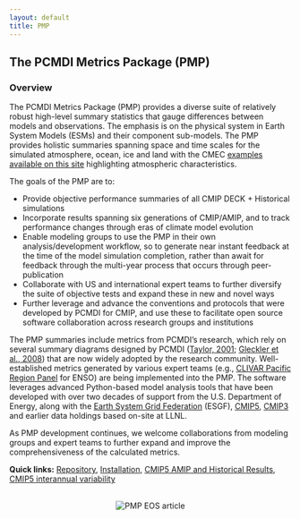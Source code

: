```yaml
---
layout: default
title: PMP
---
```


## The PCMDI Metrics Package (PMP)

### Overview

The PCMDI Metrics Package (PMP) provides a diverse suite of relatively robust
high-level summary statistics that gauge differences between models and
observations. The emphasis is on the physical system in Earth System Models
(ESMs) and their component sub-models. The PMP provides holistic summaries
spanning space and time scales for the simulated atmosphere, ocean, ice and
land with the CMEC <a href="{{site.baseurl}}/results.html">examples available on
this site</a> highlighting atmospheric characteristics.

The goals of the PMP are to:
<ul>
  <li>Provide objective performance summaries of all CMIP DECK + Historical
  simulations</li>
  <li>Incorporate results spanning six generations of CMIP/AMIP, and to track
  performance changes through eras of climate model evolution</li>
  <li>Enable modeling groups to use the PMP in their own analysis/development
  workflow, so to generate near instant feedback at the time of the model
  simulation completion, rather than await for feedback through the multi-year
  process that occurs through peer- publication</li>
  <li>Collaborate with US and international expert teams to further diversify the
  suite of objective tests and expand these in new and novel ways</li>
  <li>Further leverage and advance the conventions and protocols that were developed
  by PCMDI for CMIP, and use these to facilitate open source software
  collaboration across research groups and institutions</li>
</ul>

The PMP summaries include metrics from PCMDI’s research, which rely on several
summary diagrams designed by PCMDI (<a href="https://doi.org/10.1029/2000JD900719"
target="_blank">Taylor, 2001</a>; <a href="https://doi.org/10.1029/2007JD008972"
target="_blank">Gleckler et al., 2008</a>) that are now widely adopted by the
research community. Well-established metrics generated by various expert teams
(e.g., <a href="http://www.clivar.org/clivar-panels/pacific" target="_blank">CLIVAR
Pacific Region Panel</a> for ENSO) are being implemented into the PMP. The
software leverages advanced Python-based model analysis tools that have been
developed with over two decades of support from the U.S. Department of Energy,
along with the <a href="https://esgf.llnl.gov/" target="_blank">Earth System Grid
Federation</a> (ESGF), <a href="https://esgf-node.llnl.gov/search/cmip5/"
target="_blank">CMIP5</a>, <a href="https://esgf-node.llnl.gov/search/cmip3/"
target="_blank">CMIP3</a> and earlier data holdings based
on-site at LLNL.

As PMP development continues, we welcome collaborations from modeling groups
and expert teams to further expand and improve the comprehensiveness of the
calculated metrics.

<b>Quick links:</b> <a href="https://github.com/PCMDI/pcmdi_metrics"
target="_blank">Repository</a>,
<a href="https://github.com/PCMDI/pcmdi_metrics/wiki/Install" target="_blank">
Installation</a>, <a href="{{site.baseurl}}/results.html" target="_blank">CMIP5
AMIP and Historical Results</a>, <a href="{{site.baseurl}}/results.html"
target="_blank">CMIP5 interannual variability</a>

<br>
<center>
<img style="border:0px" src="{{site.baseurl}}/assets/images/PMP_EOS.png"
alt="PMP EOS article">
</center>